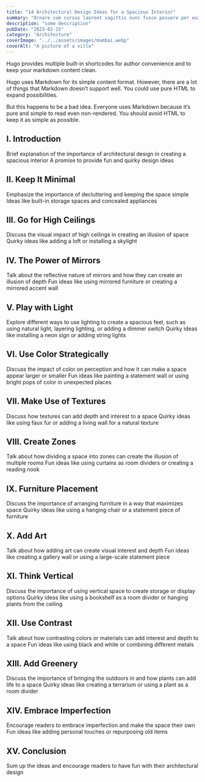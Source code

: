 ```yaml
---
title: "14 Architectural Design Ideas for a Spacious Interior"
summary: "Ornare cum cursus laoreet sagittis nunc fusce posuere per euismod dis vehicula a, semper fames lacus maecenas dictumst pulvinar neque enim non potenti. Torquent hac sociosqu eleifend potenti."
description: "some description"
pubDate: "2023-02-15"
category: "Architecture"
coverImage: "../../assets/images/mumbai.webp"
coverAlt: "A picture of a villa"
---
```


Hugo provides multiple built-in shortcodes for author convenience and to keep your markdown content clean.

Hugo uses Markdown for its simple content format. However, there are a lot of things that Markdown doesn’t support well. You could use pure HTML to expand possibilities.

But this happens to be a bad idea. Everyone uses Markdown because it’s pure and simple to read even non-rendered. You should avoid HTML to keep it as simple as possible.

## I. Introduction

Brief explanation of the importance of architectural design in creating a spacious interior
A promise to provide fun and quirky design ideas

## II. Keep It Minimal

Emphasize the importance of decluttering and keeping the space simple
Ideas like built-in storage spaces and concealed appliances

## III. Go for High Ceilings

Discuss the visual impact of high ceilings in creating an illusion of space
Quirky ideas like adding a loft or installing a skylight

## IV. The Power of Mirrors

Talk about the reflective nature of mirrors and how they can create an illusion of depth
Fun ideas like using mirrored furniture or creating a mirrored accent wall

## V. Play with Light

Explore different ways to use lighting to create a spacious feel, such as using natural light, layering lighting, or adding a dimmer switch
Quirky ideas like installing a neon sign or adding string lights

## VI. Use Color Strategically

Discuss the impact of color on perception and how it can make a space appear larger or smaller
Fun ideas like painting a statement wall or using bright pops of color in unexpected places

## VII. Make Use of Textures

Discuss how textures can add depth and interest to a space
Quirky ideas like using faux fur or adding a living wall for a natural texture

## VIII. Create Zones

Talk about how dividing a space into zones can create the illusion of multiple rooms
Fun ideas like using curtains as room dividers or creating a reading nook

## IX. Furniture Placement

Discuss the importance of arranging furniture in a way that maximizes space
Quirky ideas like using a hanging chair or a statement piece of furniture

## X. Add Art

Talk about how adding art can create visual interest and depth
Fun ideas like creating a gallery wall or using a large-scale statement piece

## XI. Think Vertical

Discuss the importance of using vertical space to create storage or display options
Quirky ideas like using a bookshelf as a room divider or hanging plants from the ceiling

## XII. Use Contrast

Talk about how contrasting colors or materials can add interest and depth to a space
Fun ideas like using black and white or combining different metals

## XIII. Add Greenery

Discuss the importance of bringing the outdoors in and how plants can add life to a space
Quirky ideas like creating a terrarium or using a plant as a room divider

## XIV. Embrace Imperfection

Encourage readers to embrace imperfection and make the space their own
Fun ideas like adding personal touches or repurposing old items

## XV. Conclusion

Sum up the ideas and encourage readers to have fun with their architectural design
